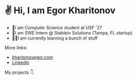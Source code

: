 <h1>✌️ Hi, I am Egor Kharitonov</h1>

- 🏫I am Computer Science student at USF '27
- 🏢I am SWE Intern @ Stablein Solutions (Tampa, FL startup) 
- 👨‍💻I am currently learning a bunch of stuff

More links:

- [kharitonovegor.com](https://kharitonovegor.com)
- [Linkedin](https://www.linkedin.com/in/kharitonov-egor)

My projects 👇

 <!--[<img src="https://www.codewars.com/users/kharitonov-egor/badges/small">](https://www.codewars.com/users/kharitonov-egor) -->

 <!--# ![LeetCode Stats](https://leetcard.jacoblin.cool/kharitonov-egor?theme=dark&font=Maitree) -->

 <!-- # [![wakatime](https://wakatime.com/badge/user/f931925b-f4c5-4a55-97ac-b51912a98888.svg)](https://wakatime.com/@f931925b-f4c5-4a55-97ac-b51912a98888) -->

